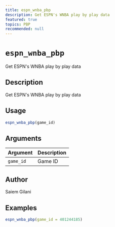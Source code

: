 ```yaml
---
title: espn_wnba_pbp
description: Get ESPN's WNBA play by play data
featured: true
topics: PBP
recommended: null
---
```

# `espn_wnba_pbp`

Get ESPN's WNBA play by play data


## Description

Get ESPN's WNBA play by play data


## Usage

```r
espn_wnba_pbp(game_id)
```


## Arguments

Argument      |Description
------------- |----------------
`game_id`     |     Game ID


## Author

Saiem Gilani


## Examples

```r
espn_wnba_pbp(game_id = 401244185)
```

